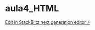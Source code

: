 # aula4_HTML

[Edit in StackBlitz next generation editor ⚡️](https://stackblitz.com/~/github.com/RaulSouzaIesb/aula4_HTML)